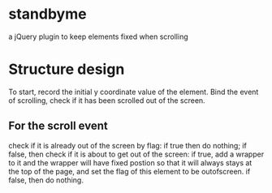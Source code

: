 # standbyme
a jQuery plugin to keep elements fixed when scrolling

# Structure design
To start, record the initial y coordinate value of the element.
Bind the event of scrolling, check if it has been scrolled out of the screen.
## For the scroll event
check if it is already out of the screen by flag:
if true then do nothing;
if false, then check if it is about to get out of the screen:
	if true, add a wrapper to it and the wrapper will have fixed postion so that it will always stays at the top of the page, and set the flag of this element to be outofscreen.
	if false, then do nothing.

